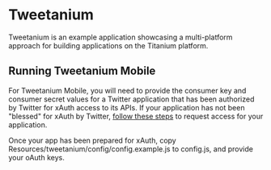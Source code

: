 # Tweetanium

Tweetanium is an example application showcasing a multi-platform approach for building applications
on the Titanium platform.

## Running Tweetanium Mobile

For Tweetanium Mobile, you will need to provide the consumer key and consumer secret values for a Twitter
application that has been authorized by Twitter for xAuth access to its APIs.  If your application has not
been "blessed" for xAuth by Twitter, [follow these steps](http://dev.twitter.com/pages/xauth) to request
access for your application.

Once your app has been prepared for xAuth, copy Resources/tweetanium/config/config.example.js to config.js,
and provide your oAuth keys.